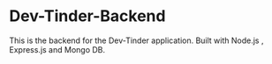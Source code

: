 # Dev-Tinder-Backend

This is the backend for the Dev-Tinder application. Built with Node.js , Express.js and Mongo DB.

<!-- 
1. install express
2. install nodeMon
3. install mongoose
4. install validator 




 -->

